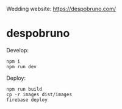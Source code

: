 Wedding website: https://despobruno.com/

# despobruno

Develop:
```
npm i
npm run dev
```

Deploy:
```
npm run build
cp -r images dist/images
firebase deploy
```
